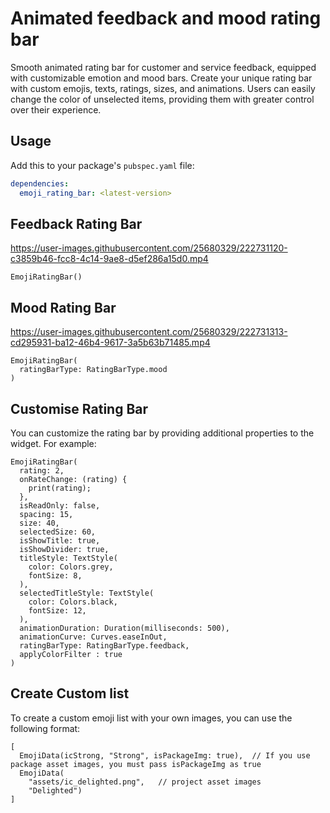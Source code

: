 # Animated feedback and mood rating bar

Smooth animated rating bar for customer and service feedback, equipped with customizable emotion and
mood bars. Create your unique rating bar with custom emojis, texts, ratings, sizes, and animations. Users
can easily change the color of unselected items, providing them with greater control over their
experience.

## Usage

Add this to your package's `pubspec.yaml` file:

```yaml
dependencies:
  emoji_rating_bar: <latest-version>
```

## Feedback Rating Bar
https://user-images.githubusercontent.com/25680329/222731120-c3859b46-fcc8-4c14-9ae8-d5ef286a15d0.mp4
```
EmojiRatingBar()
```

## Mood Rating Bar
https://user-images.githubusercontent.com/25680329/222731313-cd295931-ba12-46b4-9617-3a5b63b71485.mp4
```
EmojiRatingBar(
  ratingBarType: RatingBarType.mood
)
```

## Customise Rating Bar
You can customize the rating bar by providing additional properties to the widget. For example:

```
EmojiRatingBar(
  rating: 2,
  onRateChange: (rating) {
    print(rating);
  },
  isReadOnly: false,
  spacing: 15,
  size: 40,
  selectedSize: 60,
  isShowTitle: true,
  isShowDivider: true,
  titleStyle: TextStyle(
    color: Colors.grey,
    fontSize: 8,
  ),
  selectedTitleStyle: TextStyle(
    color: Colors.black,
    fontSize: 12,
  ),
  animationDuration: Duration(milliseconds: 500),
  animationCurve: Curves.easeInOut,
  ratingBarType: RatingBarType.feedback,
  applyColorFilter : true 
)
```
## Create Custom list
To create a custom emoji list with your own images, you can use the following format:

```
[
  EmojiData(icStrong, "Strong", isPackageImg: true),  // If you use package asset images, you must pass isPackageImg as true
  EmojiData(
    "assets/ic_delighted.png",   // project asset images
    "Delighted")
]
```
